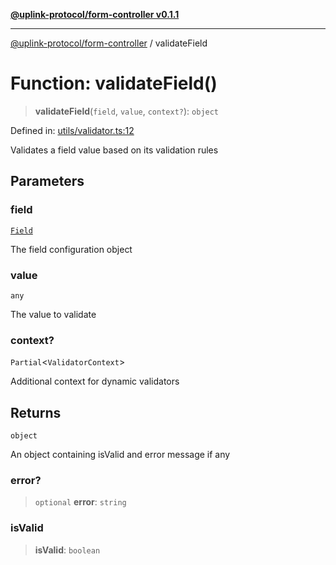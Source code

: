 [**@uplink-protocol/form-controller v0.1.1**](../README.md)

***

[@uplink-protocol/form-controller](../globals.md) / validateField

# Function: validateField()

> **validateField**(`field`, `value`, `context?`): `object`

Defined in: [utils/validator.ts:12](https://github.com/jmkcoder/uplink-protocol-form-controller/blob/8991786ca293392fbb1434d450f2a292fb340f1d/src/utils/validator.ts#L12)

Validates a field value based on its validation rules

## Parameters

### field

[`Field`](../interfaces/Field.md)

The field configuration object

### value

`any`

The value to validate

### context?

`Partial`\<`ValidatorContext`\>

Additional context for dynamic validators

## Returns

`object`

An object containing isValid and error message if any

### error?

> `optional` **error**: `string`

### isValid

> **isValid**: `boolean`
